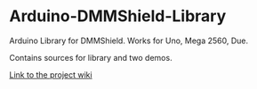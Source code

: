 # Arduino-DMMShield-Library
Arduino Library for DMMShield. Works for Uno, Mega 2560, Due.

Contains sources for library and two demos.

[Link to the project wiki](https://reference.digilentinc.com/reference/add-ons/dmm-shield/arduinolibraryuserguide)
